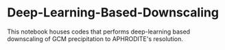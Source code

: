 # Deep-Learning-Based-Downscaling
This notebook houses codes that performs deep-learning based downscaling of GCM precipitation to APHRODITE's resolution.
